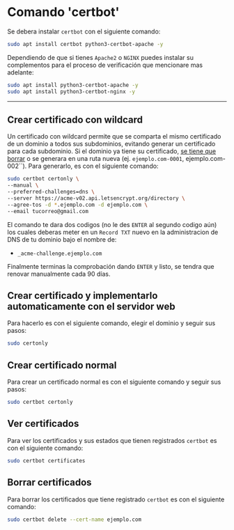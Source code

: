 # Comando 'certbot'
Se debera instalar ``certbot`` con el siguiente comando:
```bash
sudo apt install certbot python3-certbot-apache -y
```

Dependiendo de que si tienes `Apache2` o `NGINX` puedes instalar su complementos para el proceso de verificación que mencionare mas adelante:
```bash
sudo apt install python3-certbot-apache -y
sudo apt install python3-certbot-nginx -y
```

---
## Crear certificado con wildcard
Un certificado con wildcard permite que se comparta el mismo certificado de un dominio a todos sus subdominios, evitando generar un certificado para cada subdominio.
Si el dominio ya tiene su certificado, [se tiene que borrar](#borrar-certificados) o se generara en una ruta nueva (ej. ``ejemplo.com-0001``, ejemplo.com-002``).
Para generarlo, es con el siguiente comando:
```bash
sudo certbot certonly \
--manual \
--preferred-challenges=dns \
--server https://acme-v02.api.letsencrypt.org/directory \
--agree-tos -d *.ejemplo.com -d ejemplo.com \
--email tucorreo@gmail.com
```
El comando te dara dos codigos (no le des ``ENTER`` al segundo codigo aún) los cuales deberas meter en un ``Record TXT`` nuevo en la administracion de DNS de tu dominio bajo el nombre de:
- ``_acme-challenge.ejemplo.com``

Finalmente terminas la comprobación dando ``ENTER`` y listo, se tendra que renovar manualmente cada 90 días.

## Crear certificado y implementarlo automaticamente con el servidor web
Para hacerlo es con el siguiente comando, elegir el dominio y seguir sus pasos:
```bash
sudo certonly
```

## Crear certificado normal
Para crear un certificado normal es con el siguiente comando y seguir sus pasos:
```bash
sudo certbot certonly
```

## Ver certificados
Para ver los certificados y sus estados que tienen registrados ``certbot`` es con el siguiente comando:
```bash
sudo certbot certificates
```

## Borrar certificados
Para borrar los certificados que tiene registrado ``certbot`` es con el siguiente comando:
```bash
sudo certbot delete --cert-name ejemplo.com
```



